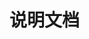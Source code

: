 # 说明文档

<script>
  import { addClass } from 'examples/dom/class.js';

  module.exports = {
    ready() {
      addClass(this.$el.parentNode, 'no-toc')
    }
  }
</script>
